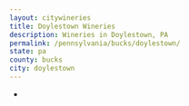 ```yaml
---
layout: citywineries
title: Doylestown Wineries
description: Wineries in Doylestown, PA
permalink: /pennsylvania/bucks/doylestown/
state: pa
county: bucks
city: doylestown
---
```

-
